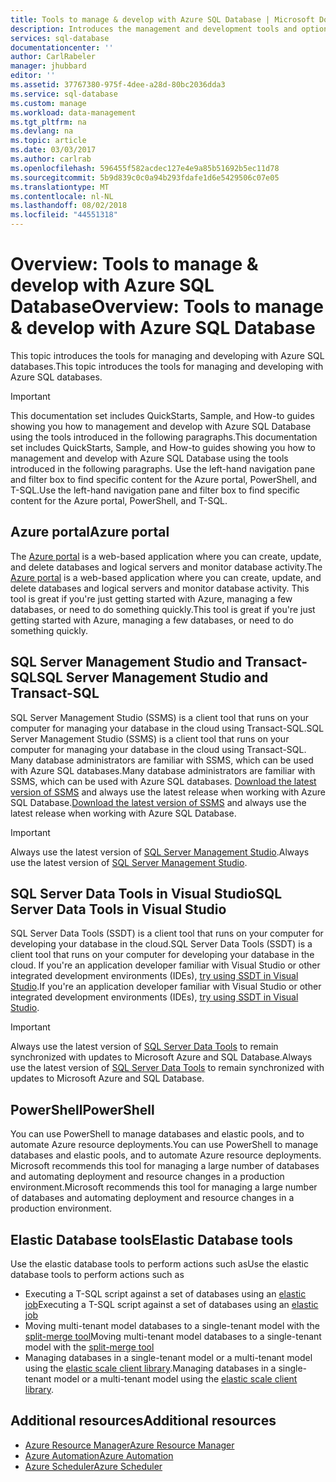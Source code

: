 ```yaml
---
title: Tools to manage & develop with Azure SQL Database | Microsoft Docs
description: Introduces the management and development tools and options for Azure SQL Database
services: sql-database
documentationcenter: ''
author: CarlRabeler
manager: jhubbard
editor: ''
ms.assetid: 37767380-975f-4dee-a28d-80bc2036dda3
ms.service: sql-database
ms.custom: manage
ms.workload: data-management
ms.tgt_pltfrm: na
ms.devlang: na
ms.topic: article
ms.date: 03/03/2017
ms.author: carlrab
ms.openlocfilehash: 596455f582acdec127e4e9a85b51692b5ec11d78
ms.sourcegitcommit: 5b9d839c0c0a94b293fdafe1d6e5429506c07e05
ms.translationtype: MT
ms.contentlocale: nl-NL
ms.lasthandoff: 08/02/2018
ms.locfileid: "44551318"
---
```

# <a name="overview-tools-to-manage--develop-with-azure-sql-database"></a><span data-ttu-id="407f0-103">Overview: Tools to manage & develop with Azure SQL Database</span><span class="sxs-lookup"><span data-stu-id="407f0-103">Overview: Tools to manage & develop with Azure SQL Database</span></span>
<span data-ttu-id="407f0-104">This topic introduces the tools for managing and developing with Azure SQL databases.</span><span class="sxs-lookup"><span data-stu-id="407f0-104">This topic introduces the tools for managing and developing with Azure SQL databases.</span></span>

> [!IMPORTANT]
> <span data-ttu-id="407f0-105">This documentation set includes QuickStarts, Sample, and How-to guides showing you how to management and develop with Azure SQL Database using the tools introduced in the following paragraphs.</span><span class="sxs-lookup"><span data-stu-id="407f0-105">This documentation set includes QuickStarts, Sample, and How-to guides showing you how to management and develop with Azure SQL Database using the tools introduced in the following paragraphs.</span></span> <span data-ttu-id="407f0-106">Use the left-hand navigation pane and filter box to find specific content for the Azure portal, PowerShell, and T-SQL.</span><span class="sxs-lookup"><span data-stu-id="407f0-106">Use the left-hand navigation pane and filter box to find specific content for the Azure portal, PowerShell, and T-SQL.</span></span>
>

## <a name="azure-portal"></a><span data-ttu-id="407f0-107">Azure portal</span><span class="sxs-lookup"><span data-stu-id="407f0-107">Azure portal</span></span>
<span data-ttu-id="407f0-108">The [Azure portal](https://portal.azure.com) is a web-based application where you can create, update, and delete databases and logical servers and monitor database activity.</span><span class="sxs-lookup"><span data-stu-id="407f0-108">The [Azure portal](https://portal.azure.com) is a web-based application where you can create, update, and delete databases and logical servers and monitor database activity.</span></span> <span data-ttu-id="407f0-109">This tool is great if you're just getting started with Azure, managing a few databases, or need to do something quickly.</span><span class="sxs-lookup"><span data-stu-id="407f0-109">This tool is great if you're just getting started with Azure, managing a few databases, or need to do something quickly.</span></span>

## <a name="sql-server-management-studio-and-transact-sql"></a><span data-ttu-id="407f0-110">SQL Server Management Studio and Transact-SQL</span><span class="sxs-lookup"><span data-stu-id="407f0-110">SQL Server Management Studio and Transact-SQL</span></span>
<span data-ttu-id="407f0-111">SQL Server Management Studio (SSMS) is a client tool that runs on your computer for managing your database in the cloud using Transact-SQL.</span><span class="sxs-lookup"><span data-stu-id="407f0-111">SQL Server Management Studio (SSMS) is a client tool that runs on your computer for managing your database in the cloud using Transact-SQL.</span></span> <span data-ttu-id="407f0-112">Many database administrators are familiar with SSMS, which can be used with Azure SQL databases.</span><span class="sxs-lookup"><span data-stu-id="407f0-112">Many database administrators are familiar with SSMS, which can be used with Azure SQL databases.</span></span> <span data-ttu-id="407f0-113">[Download the latest version of SSMS](https://msdn.microsoft.com/library/mt238290) and always use the latest release when working with Azure SQL Database.</span><span class="sxs-lookup"><span data-stu-id="407f0-113">[Download the latest version of SSMS](https://msdn.microsoft.com/library/mt238290) and always use the latest release when working with Azure SQL Database.</span></span> 

> [!IMPORTANT]
> <span data-ttu-id="407f0-114">Always use the latest version of [SQL Server Management Studio](https://msdn.microsoft.com/library/mt238290).</span><span class="sxs-lookup"><span data-stu-id="407f0-114">Always use the latest version of [SQL Server Management Studio](https://msdn.microsoft.com/library/mt238290).</span></span>
>  

## <a name="sql-server-data-tools-in-visual-studio"></a><span data-ttu-id="407f0-115">SQL Server Data Tools in Visual Studio</span><span class="sxs-lookup"><span data-stu-id="407f0-115">SQL Server Data Tools in Visual Studio</span></span>
<span data-ttu-id="407f0-116">SQL Server Data Tools (SSDT) is a client tool that runs on your computer for developing your database in the cloud.</span><span class="sxs-lookup"><span data-stu-id="407f0-116">SQL Server Data Tools (SSDT) is a client tool that runs on your computer for developing your database in the cloud.</span></span> <span data-ttu-id="407f0-117">If you're an application developer familiar with Visual Studio or other integrated development environments (IDEs), [try using SSDT in Visual Studio](https://msdn.microsoft.com/library/mt204009.aspx).</span><span class="sxs-lookup"><span data-stu-id="407f0-117">If you're an application developer familiar with Visual Studio or other integrated development environments (IDEs), [try using SSDT in Visual Studio](https://msdn.microsoft.com/library/mt204009.aspx).</span></span>  

> [!IMPORTANT]
> <span data-ttu-id="407f0-118">Always use the latest version of [SQL Server Data Tools](https://msdn.microsoft.com/library/mt204009.aspx) to remain synchronized with updates to Microsoft Azure and SQL Database.</span><span class="sxs-lookup"><span data-stu-id="407f0-118">Always use the latest version of [SQL Server Data Tools](https://msdn.microsoft.com/library/mt204009.aspx) to remain synchronized with updates to Microsoft Azure and SQL Database.</span></span>
>  
## <a name="powershell"></a><span data-ttu-id="407f0-119">PowerShell</span><span class="sxs-lookup"><span data-stu-id="407f0-119">PowerShell</span></span>
<span data-ttu-id="407f0-120">You can use PowerShell to manage databases and elastic pools, and to automate Azure resource deployments.</span><span class="sxs-lookup"><span data-stu-id="407f0-120">You can use PowerShell to manage databases and elastic pools, and to automate Azure resource deployments.</span></span> <span data-ttu-id="407f0-121">Microsoft recommends this tool for managing a large number of databases and automating deployment and resource changes in a production environment.</span><span class="sxs-lookup"><span data-stu-id="407f0-121">Microsoft recommends this tool for managing a large number of databases and automating deployment and resource changes in a production environment.</span></span>

## <a name="elastic-database-tools"></a><span data-ttu-id="407f0-122">Elastic Database tools</span><span class="sxs-lookup"><span data-stu-id="407f0-122">Elastic Database tools</span></span>
<span data-ttu-id="407f0-123">Use the elastic database tools to perform actions such as</span><span class="sxs-lookup"><span data-stu-id="407f0-123">Use the elastic database tools to perform actions such as</span></span> 

* <span data-ttu-id="407f0-124">Executing a T-SQL script against a set of databases using an [elastic job](sql-database-elastic-jobs-overview.md)</span><span class="sxs-lookup"><span data-stu-id="407f0-124">Executing a T-SQL script against a set of databases using an [elastic job](sql-database-elastic-jobs-overview.md)</span></span>
* <span data-ttu-id="407f0-125">Moving multi-tenant model databases to a single-tenant model with the [split-merge tool](sql-database-elastic-scale-overview-split-and-merge.md)</span><span class="sxs-lookup"><span data-stu-id="407f0-125">Moving multi-tenant model databases to a single-tenant model with the [split-merge tool](sql-database-elastic-scale-overview-split-and-merge.md)</span></span>
* <span data-ttu-id="407f0-126">Managing databases in a single-tenant model or a multi-tenant model using the [elastic scale client library](sql-database-elastic-database-client-library.md).</span><span class="sxs-lookup"><span data-stu-id="407f0-126">Managing databases in a single-tenant model or a multi-tenant model using the [elastic scale client library](sql-database-elastic-database-client-library.md).</span></span>

## <a name="additional-resources"></a><span data-ttu-id="407f0-127">Additional resources</span><span class="sxs-lookup"><span data-stu-id="407f0-127">Additional resources</span></span>
* [<span data-ttu-id="407f0-128">Azure Resource Manager</span><span class="sxs-lookup"><span data-stu-id="407f0-128">Azure Resource Manager</span></span>](https://azure.microsoft.com/features/resource-manager/)
* [<span data-ttu-id="407f0-129">Azure Automation</span><span class="sxs-lookup"><span data-stu-id="407f0-129">Azure Automation</span></span>](https://azure.microsoft.com/documentation/services/automation/)
* [<span data-ttu-id="407f0-130">Azure Scheduler</span><span class="sxs-lookup"><span data-stu-id="407f0-130">Azure Scheduler</span></span>](https://azure.microsoft.com/documentation/services/scheduler/)

